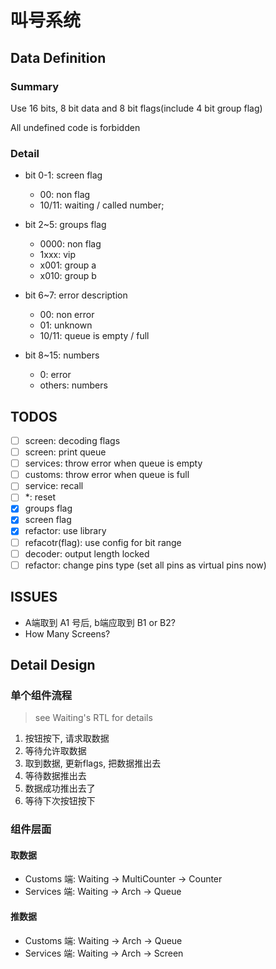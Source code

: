 # 叫号系统

## Data Definition

### Summary

Use 16 bits, 8 bit data and 8 bit flags(include 4 bit group flag)

All undefined code is forbidden

### Detail

- bit 0-1: screen flag
  - 00: non flag
  - 10/11: waiting / called number;

- bit 2~5: groups flag
  - 0000: non flag
  - 1xxx: vip
  - x001: group a
  - x010: group b

- bit 6~7: error description
  - 00: non error
  - 01: unknown
  - 10/11: queue is empty / full

- bit 8~15: numbers
  - 0: error
  - others: numbers

## TODOS

- [ ] screen: decoding flags
- [ ] screen: print queue
- [ ] services: throw error when queue is empty
- [ ] customs: throw error when queue is full
- [ ] service: recall
- [ ] *: reset
- [x] groups flag
- [x] screen flag
- [x] refactor: use library
- [ ] refacotr(flag): use config for bit range 
- [ ] decoder: output length locked
- [ ] refactor: change pins type (set all pins as virtual pins now) 

## ISSUES

- A端取到 A1 号后, b端应取到 B1 or B2?
- How Many Screens?

## Detail Design

### 单个组件流程

> see Waiting's RTL for details

1. 按钮按下, 请求取数据
2. 等待允许取数据
3. 取到数据, 更新flags, 把数据推出去
4. 等待数据推出去
5. 数据成功推出去了
6. 等待下次按钮按下

### 组件层面

#### 取数据

- Customs 端: Waiting -> MultiCounter -> Counter
- Services 端: Waiting -> Arch -> Queue

#### 推数据

- Customs 端: Waiting -> Arch -> Queue
- Services 端: Waiting -> Arch -> Screen
